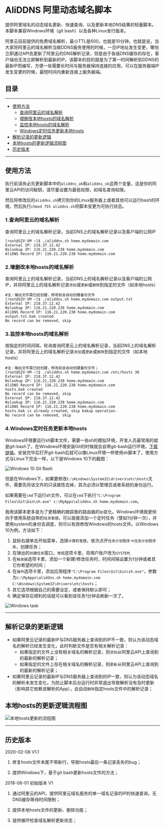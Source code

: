 # AliDDNS 阿里动态域名脚本

提供阿里域名的动态域名更新、快速查询、以及更新本地DNS结果的轻量脚本。本脚本兼容Windows环境（git bash）以及各种Linux发行版本。

阿里云目前提供的免费域名解析，最小TTL是600，也就是10分钟。也就是说，当大家将阿里云的域名解析当做DDNS服务使用的时候，一旦IP地址发生变更，哪怕立即通过API去更新了阿里云的DNS解析记录，但是由于各级DNS缓存的存在，客户端也无法立即解析到最新的IP。该脚本的目的就是为了第一时间解析到DDNS的最新IP而编写，方便一些需要长时间与服务器保持连接的应用，可以在服务器端IP发生变更的时候，最短时间内重新连接上服务器端。

## 目录

---

- [使用方法](#使用方法)
  - [查询阿里云的域名解析](#1查询阿里云的域名解析)
  - [增删改本地hosts的域名解析](#2增删改本地hosts的域名解析)
  - [监控本地hosts的域名解析](#3监控本地hosts的域名解析)
  - [Windows定时任务更新本地hosts](#4Windows定时任务更新本地hosts)
- [解析记录的更新逻辑](#解析记录的更新逻辑)
- [本地hosts的更新逻辑流程图](#本地hosts的更新逻辑流程图)
- [历史版本](#历史版本)

---

## 使用方法

执行前请务必先更新脚本中的`aliddns_ak`和`aliddns_sk`这两个变量，这是你的阿里云API的访问秘钥，请尽量设置为最低权限，如域名查询权限。

然后将修改后的`aliddns.sh`拷贝到你的Linux服务器上或者其他可以运行bash的环境，然后执行`chmod 755 aliddns.sh`将脚本变更为可执行状态。

### 1.查询阿里云的域名解析

查询阿里云上的域名解析记录，当前DNS上的域名解析记录以及客户端的公网IP

```shell
[root@SZV-VM ~]$ ./aliddns.sh home.mydomain.com
External IP: 218.37.12.42
Nslookup IP: 116.21.220.238 home.mydomain.com
AliDNS Record IP: 116.21.220.238 home.mydomain.com
```

### 2.增删改本地hosts的域名解析

查询阿里云上的域名解析记录，当前DNS上的域名解析记录以及客户端的公网IP，并将阿里云上的域名解析记录`添加`或`更新`或`删除`到指定的文件（如本地hosts）

```shell
#注：输出文件需已经创建，修改前会自动创建备份文件
[root@SZV-VM ~]$ ./aliddns.sh home.mydomain.com output.txt
External IP: 218.37.12.42
Nslookup IP: 116.21.220.238 home.mydomain.com
AliDNS Record IP: 116.21.220.238 home.mydomain.com
output.txt.bak created
No record can be removed, skip
```

### 3.监控本地hosts的域名解析

按指定的时间间隔，轮询查询阿里云上的域名解析记录，当前DNS上的域名解析记录，并将阿里云上的域名解析记录`添加`或`更新`或`删除`到指定的文件（如本地hosts）

```shell
#注：输出文件需已经创建，修改前会自动创建备份文件；
[root@SZV-VM ~]$ ./aliddns.sh home.mydomain.com /etc/hosts 30
External IP: 218.37.12.42
Nslookup IP: 116.21.220.238 home.mydomain.com
AliDNS Record IP: 116.21.220.238 home.mydomain.com
hosts.bak created
No record can be removed, skip
External IP: 218.37.12.42
Nslookup IP: 116.21.220.238 home.mydomain.com
AliDNS Record IP: 116.21.220.238 home.mydomain.com
hosts.bak is already created, skip bakup operation.
No record can be removed, skip
```

### 4.Windows定时任务更新本地hosts

Windows环境要运行sh脚本文件，需要一些sh的模拟环境，开发人员最常用的就是git-bash了。在Windows环境安装Git的时候就会自带git-bash运行环境，[下载链接](https://git-scm.com/downloads)。安装完毕后打开git-bash后就可以像Linux环境一样使用sh脚本了，使用方式与Linux下完全一样，以下是Windows 10下的截图：

![Windows 10 Git Bash](git-bash.png)

但是在Windows下，如果要修改`C:\Windows\System32\drivers\etc\hosts`文件，需要先将该文件的只读属性去掉，其次必须以管理员或者系统的身份运行。

如果需要在`cmd`下运行sh文件，可以在`cmd`下执行`"C:\Program Files\Git\bin\sh.exe" c:\MyApps\aliddns.sh home.mydomain.com`。

我用该脚本更多是为了更精确的跟踪我的路由器的ip变化。Windows环境我更倾向于使用系统自带的`任务管理`，可以直接添加一个定时任务（譬如1分钟一次），并使用system的身份去调度，则可以有效修改Windows的hosts文件。以Windows 10为例，方法如下：

1. 鼠标右键单击开始菜单，选择`计算机管理`，依次点开`任务计划程序`->`任务计划程序库`，创建任务；
2. 在弹出的`创建任务`窗口，`常规`选项卡里，将用户账户改为`SYSTEM`;
3. 在`触发器`选项卡里，添加一个新建/修改任务时，时间间隔设置为1分钟或者其它你希望的时间；
4. 在`操作`选项卡里，添加应用程序`"C:\Program Files\Git\bin\sh.exe"`，参数为`c:\MyApps\aliddns.sh home.mydomain.com C:\Windows\System32\drivers\etc\hosts`；
5. 其它选项根据自己的需要设定，或者保持默认即可；
6. 确定保存后顺利的话就可以看到该任务1分钟会刷新一次了。

![Windows task](windows-task.png)

---

## 解析记录的更新逻辑

- 如果阿里云记录的最新IP与DNS服务器上查询到的IP不一致，则认为该动态域名的解析已经发生变化，此时判断文件是否有相关解析记录：
  - 如果指定的文件上没有相关域名的解析记录，则`添加`从阿里云API上查询到的最新的解析记录；
  - 如果指定的文件上存在相关域名的解析记录，则`更新`从阿里云API上查询到的最新的解析记录；
- 如果阿里云记录的最新IP与DNS服务器上查询到的IP一致，则认为该动态域名的解析未发生变化，为防止脚本后台运行时异常退出导致解析没有及时更新（影响其它依赖该解析的App），会自动`删除`指定hosts文件中的解析记录；

## 本地hosts的更新逻辑流程图

![本地hosts更新的流程图](query_flow.png)

---

## 历史版本

2020-02-08 V1.1

1. 修复hosts文件末尾不带新行，导致hosts最后一条记录丢失的bug；

2. 提供Windows下，基于git bash更新hosts文件的方法；

2018-06-01 初始版本 V1

1. 通过阿里云的API，提供阿里云域名服务的单一域名记录的IP的快速查询，无DNS缓存等待时间限制；

2. 提供本地hosts文件的更新、删除功能；

3. 提供循环检查域名解析更新状态；
